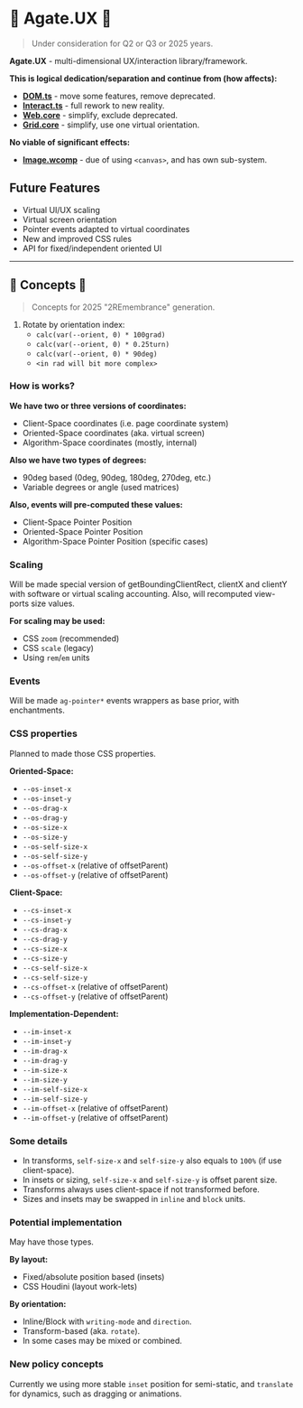 # 💎 Agate.UX 💎

> Under consideration for Q2 or Q3 or 2025 years.

**Agate.UX** - multi-dimensional UX/interaction library/framework.

**This is logical dedication/separation and continue from (how affects):**

- **[DOM.ts](https://github.com/unite-2-re/dom.ts)** - move some features, remove deprecated.
- **[Interact.ts](https://github.com/unite-2-re/interact.ts)** - full rework to new reality.
- **[Web.core](https://github.com/unite-2-re/web.core)** - simplify, exclude deprecated.
- **[Grid.core](https://github.com/unite-2-re/grid.core)** - simplify, use one virtual orientation.

**No viable of significant effects:**

- **[Image.wcomp](https://github.com/unite-2-re/image.wcomp)** - due of using `<canvas>`, and has own sub-system.

## Future Features

- Virtual UI/UX scaling
- Virtual screen orientation
- Pointer events adapted to virtual coordinates
- New and improved CSS rules
- API for fixed/independent oriented UI

---

## 🧩 Concepts 🧩

> Concepts for 2025 "2REmembrance" generation.

1. Rotate by orientation index:
    - `calc(var(--orient, 0) * 100grad)`
    - `calc(var(--orient, 0) * 0.25turn)`
    - `calc(var(--orient, 0) * 90deg)`
    - `<in rad will bit more complex>`

### How is works?

**We have two or three versions of coordinates:**

- Client-Space coordinates (i.e. page coordinate system)
- Oriented-Space coordinates (aka. virtual screen)
- Algorithm-Space coordinates (mostly, internal)

**Also we have two types of degrees:**

- 90deg based (0deg, 90deg, 180deg, 270deg, etc.)
- Variable degrees or angle (used matrices)

**Also, events will pre-computed these values:**

- Client-Space Pointer Position
- Oriented-Space Pointer Position
- Algorithm-Space Pointer Position (specific cases)

### Scaling

Will be made special version of getBoundingClientRect, clientX and clientY with software or virtual scaling accounting. Also, will recomputed view-ports size values.

**For scaling may be used:**

- CSS `zoom` (recommended)
- CSS `scale` (legacy)
- Using `rem`/`em` units

### Events

Will be made `ag-pointer*` events wrappers as base prior, with enchantments.

### CSS properties

Planned to made those CSS properties.

**Oriented-Space:**

- `--os-inset-x`
- `--os-inset-y`
- `--os-drag-x`
- `--os-drag-y`
- `--os-size-x`
- `--os-size-y`
- `--os-self-size-x`
- `--os-self-size-y`
- `--os-offset-x` (relative of offsetParent)
- `--os-offset-y` (relative of offsetParent)

**Client-Space:**

- `--cs-inset-x`
- `--cs-inset-y`
- `--cs-drag-x`
- `--cs-drag-y`
- `--cs-size-x`
- `--cs-size-y`
- `--cs-self-size-x`
- `--cs-self-size-y`
- `--cs-offset-x` (relative of offsetParent)
- `--cs-offset-y` (relative of offsetParent)

**Implementation-Dependent:**

- `--im-inset-x`
- `--im-inset-y`
- `--im-drag-x`
- `--im-drag-y`
- `--im-size-x`
- `--im-size-y`
- `--im-self-size-x`
- `--im-self-size-y`
- `--im-offset-x` (relative of offsetParent)
- `--im-offset-y` (relative of offsetParent)

### Some details

- In transforms, `self-size-x` and `self-size-y` also equals to `100%` (if use client-space).
- In insets or sizing, `self-size-x` and `self-size-y` is offset parent size.
- Transforms always uses client-space if not transformed before.
- Sizes and insets may be swapped in `inline` and `block` units.

### Potential implementation

May have those types.

**By layout:**

- Fixed/absolute position based (insets)
- CSS Houdini (layout work-lets)

**By orientation:**

- Inline/Block with `writing-mode` and `direction`.
- Transform-based (aka. `rotate`).
- In some cases may be mixed or combined.

### New policy concepts

Currently we using more stable `inset` position for semi-static, and `translate` for dynamics, such as dragging or animations.
